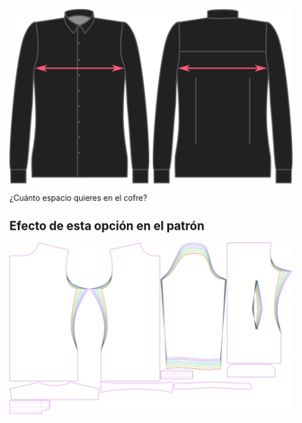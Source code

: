 ![Holgura de pecho](chestease.svg)

¿Cuánto espacio quieres en el cofre?


## Efecto de esta opción en el patrón
![Esta imagen muestra el efecto de esta opción superponiendo varias variantes que tienen un valor diferente para esta opción](simon_chestease_sample.svg "Efecto de esta opción en el patrón")